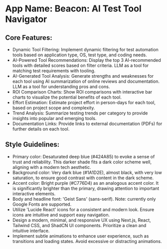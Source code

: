 # **App Name**: Beacon: AI Test Tool Navigator

## Core Features:

- Dynamic Tool Filtering: Implement dynamic filtering for test automation tools based on application type, OS, test type, and coding needs.
- AI-Powered Tool Recommendations: Display the top 3 AI-recommended tools with detailed scores based on filter criteria. LLM as a tool for matching test requirements with tooling.
- AI-Generated Tool Analysis: Generate strengths and weaknesses for each tool using AI summarization of online reviews and documentation. LLM as a tool for understanding pros and cons.
- ROI Comparison Charts: Show ROI comparisons with interactive bar charts to visualize the potential benefits of each tool.
- Effort Estimation: Estimate project effort in person-days for each tool, based on project scope and complexity.
- Trend Analysis: Summarize testing trends per category to provide insights into popular and emerging tools.
- Documentation Links: Provide links to external documentation (PDFs) for further details on each tool.

## Style Guidelines:

- Primary color: Desaturated deep blue (#424A85) to evoke a sense of trust and reliability. This darker shade fits a dark color scheme well, aligning with a modern tech aesthetic.
- Background color: Very dark blue (#1A1D2E), almost black, with very low saturation, to ensure good contrast with content in the dark scheme.
- Accent color: Bright purple (#C776D4) as an analogous accent color. It is significantly brighter than the primary, drawing attention to important interactive elements.
- Body and headline font: 'Geist Sans' (sans-serif). Note: currently only Google Fonts are supported.
- Utilize 'Lucide React' icons for a consistent and modern look. Ensure icons are intuitive and support easy navigation.
- Design a modern, minimal, and responsive UX using Next.js, React, Tailwind CSS, and ShadCN UI components. Prioritize a clean and intuitive interface.
- Implement subtle animations to enhance user experience, such as transitions and loading states. Avoid excessive or distracting animations.